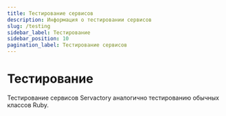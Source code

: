 ```yaml
---
title: Тестирование сервисов
description: Информация о тестировании сервисов
slug: /testing
sidebar_label: Тестирование
sidebar_position: 10
pagination_label: Тестирование сервисов
---
```


# Тестирование

Тестирование сервисов Servactory аналогично тестированию обычных классов Ruby.
